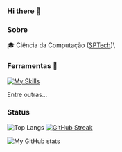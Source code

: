 ### Hi there 👋

### Sobre
🎓 Ciência da Computação ([SPTech](https://www.sptech.school/))\

### Ferramentas 🧰

[![My Skills](https://skillicons.dev/icons?i=java,python,js,nodejs,git,mysql,arduino,linux)](https://skillicons.dev)

Entre outras...

### Status

![Top Langs](https://github-readme-stats.vercel.app/api/top-langs/?username=brunolimabh&theme=transparent&layout=compact&show_icons=true&hide_border=true&card_width=250)
[![GitHub Streak](https://streak-stats.demolab.com?user=brunolimabh&hide_border=true&theme=transparent)](https://git.io/streak-stats)

![My GitHub stats](https://github-readme-stats.vercel.app/api?username=brunolimabh&theme=transparent&show_icons=true&hide_border=true&card_width=250)

